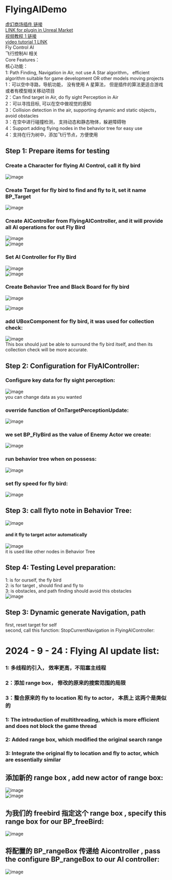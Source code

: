 # FlyingAIDemo   
[虚幻商场插件 链接](https://www.unrealengine.com/marketplace/en-US/product/flyingai)  
[LINK for plugin in Unreal Market](https://www.unrealengine.com/marketplace/en-US/product/flyingai)  
[视频教程 1 链接](https://www.bilibili.com/video/BV1um421n75k/)  
[video tutorial 1 LINK](https://youtu.be/KbilJDFAxOA)  
Fly Control AI   
飞行控制AI 相关   
Core Features：  
核心功能：   
1: Path Finding, Navigation in Air, not use A Star algorithm， efficient algorithm suitable for game development OR other models moving projects   
1：可以空中寻路，导航功能， 没有使用 A 星算法， 但是插件的算法更适合游戏 或者有模型相关移动项目    
2：Can find target in Air, do fly sight Perception in Air   
2：可以寻找目标, 可以在空中做视觉的感知   
3：Collision detection in the air, supporting dynamic and static objects，avoid obstacles   
3：在空中进行碰撞检测， 支持动态和静态物体，躲避障碍物   
4：Support adding flying nodes in the behavior tree for easy use   
4：支持在行为树中，添加飞行节点，方便使用   


## Step 1: Prepare items for testing   
### Create a Character for flying AI Control, call it fly bird   
![image](https://github.com/WanWanHa/MarketPlaceDemo/assets/8192020/d692ee8a-c593-401d-9699-05f222a48ea1)    
### Create Target for fly bird to find and fly to it, set it name BP_Target   
![image](https://github.com/WanWanHa/MarketPlaceDemo/assets/8192020/659cb305-d9a5-4c33-9abf-617e402ebeb9)   
### Create AIController from FlyingAIController, and it will provide all AI operations for out Fly Bird   
![image](https://github.com/WanWanHa/MarketPlaceDemo/assets/8192020/445a1369-332b-4d5e-91e7-a7f94a04e651)    
![image](https://github.com/WanWanHa/MarketPlaceDemo/assets/8192020/062ee379-fa83-44c2-999f-2e06fefd0bba)   
### Set AI Controller for Fly Bird   
![image](https://github.com/WanWanHa/MarketPlaceDemo/assets/8192020/dabb5d8c-ba67-472e-b620-6a0d99d1354c)   
![image](https://github.com/WanWanHa/MarketPlaceDemo/assets/8192020/2aeb7bd9-b713-40e5-a945-6c3b4e3e522b)   
### Create Behavior Tree and Black Board for  fly bird    
![image](https://github.com/WanWanHa/MarketPlaceDemo/assets/8192020/b1e02c7f-b369-4d79-a748-cf36655a4f6c)   
   
![image](https://github.com/WanWanHa/MarketPlaceDemo/assets/8192020/5261b224-42bf-42b6-81cf-c2a6e0bbbf0b)   
### add UBoxComponent for fly bird, it was used for collection check:   
![image](https://github.com/WanWanHa/MarketPlaceDemo/assets/8192020/65ee814a-ea47-4915-81a7-f64c39499091)    
This box should just be able to surround the fly bird itself, and then its collection check will be more accurate.   

## Step 2: Configuration for FlyAIController:   
### Configure key data for fly sight perception:      
![image](https://github.com/WanWanHa/MarketPlaceDemo/assets/8192020/f0265732-b6d6-454f-a8df-9c5b712b36df)   
you can change data as you wanted   

### override function of OnTargetPerceptionUpdate:      
![image](https://github.com/WanWanHa/MarketPlaceDemo/assets/8192020/8258116d-6202-41ce-b489-672ce62f0a14)     
### we set BP_FlyBird as the value of Enemy Actor we create:    
![image](https://github.com/WanWanHa/MarketPlaceDemo/assets/8192020/15aacdf7-9f85-4402-982a-b07ba5d70e57)    
### run behavior tree when on possess:    
![image](https://github.com/WanWanHa/MarketPlaceDemo/assets/8192020/fde532d4-3d70-42e0-8054-8e27eb11bf3e)    

### set fly speed for fly bird:    
![image](https://github.com/WanWanHa/MarketPlaceDemo/assets/8192020/1a55c432-d02d-4e1a-9296-ac6337f1132f)   


## Step 3: call flyto note in Behavior Tree:    
![image](https://github.com/WanWanHa/MarketPlaceDemo/assets/8192020/1227ad5f-69de-40d9-9123-1168f885dae8)    
#### and it fly to target actor automatically     
![image](https://github.com/WanWanHa/MarketPlaceDemo/assets/8192020/7de9bd5e-250a-46ab-8e19-97cf721606be)    
it is used like other nodes in Behavior Tree   


## Step 4: Testing Level preparation:     
1: is for ourself, the fly bird   
2: is for target , should find and fly to    
3: is obstacles, and path finding should avoid this obstacles  
![image](https://github.com/WanWanHa/MarketPlaceDemo/assets/8192020/504c106d-b885-4221-a790-8011fca874d4)     

## Step 3: Dynamic generate Navigation, path    
first, reset target for self    
second, call this function: StopCurrentNavigation in FlyingAIController:   


# 2024 - 9 - 24 : Flying AI update list:    
### 1:  多线程的引入， 效率更高，不阻塞主线程     
### 2：添加 range box， 修改的原来的搜索范围的局限    
### 3：整合原来的 fly to location  和 fly to actor， 本质上 这两个是类似的     

### 1: The introduction of multithreading, which is more efficient and does not block the game thread     
### 2: Added range box, which modified the original search range    
### 3: Integrate the original fly to location and fly to actor, which are essentially similar     

## 添加新的 range box , add new actor of range box:    
![image](https://github.com/user-attachments/assets/54520dd8-7c56-4de6-a85b-5da931cf7fe9)      
![image](https://github.com/user-attachments/assets/a5aa9df7-7bd9-4d20-b972-1ca8afcda0cc)      
## 为我们的 freebird 指定这个 range box , specify this range box for our BP_freeBird:      
![image](https://github.com/user-attachments/assets/afbd46cd-e3e2-4bd8-8b70-c025c1c94c58)     
## 将配置的 BP_rangeBox 传递给 Aicontroller , pass the configure BP_rangeBox to our AI controller:    
![image](https://github.com/user-attachments/assets/ab6b5976-31d1-417d-8f36-b4579afc0d10)     





